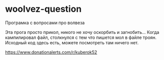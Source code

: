 # woolvez-question
Програмка с вопросами про волвеза

Эта прога просто прикол, никого не хочу оскорбить и загнобить...
Когда кампилировал файл, столкнулся с тем что пишется мол в файле троян. Исходный код здесь есть, можете посмотреть там ничего нет.

https://www.donationalerts.com/r/kuberok52
